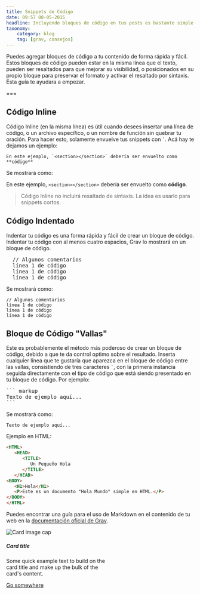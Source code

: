 ```yaml
---
title: Snippets de Código
date: 09:57 08-05-2015
headline: Incluyendo bloques de código en tus posts es bastante simple
taxonomy:
    category: blog
    tag: [grav, consejos]
---
```


Puedes agregar bloques de código a tu contenido de forma rápida y fácil. Estos bloques de código pueden estar en la misma línea que el texto, pueden ser resaltados para que mejorar su visibilidad, o posicionados en su propio bloque para preservar el formato y activar el resaltado por sintaxis. Esta guía te ayudara a empezar.

===

## Código Inline

Código Inline (en la misma línea) es útil cuando desees insertar una línea de código, o un archivo específico, o un nombre de función sin quebrar tu oración. Para hacer esto, solamente envuelve tus snippets con `` ` ``. Acá hay te dejamos un ejemplo:

```texto
En este ejemplo, `<section></section>` debería ser envuelto como **código**
```

Se mostrará como:

En este ejemplo, `<section></section>` debería ser envuelto como **código**.

> Código Inline no incluirá resaltado de sintaxis. La idea es usarlo para snippets cortos.

## Código Indentado

Indentar tu código es una forma rápida y fácil de crear un bloque de código. Indentar tu código con al menos cuatro espacios, Grav lo mostrará en un bloque de código.

<pre>
  // Algunos comentarios
  línea 1 de código
  línea 1 de código
  línea 1 de código
</pre>

Se mostrará como:

    // Algunos comentarios
    línea 1 de código
    línea 1 de código
    línea 1 de código

## Bloque de Código "Vallas"

Este es probablemente el método más poderoso de crear un bloque de código, debido a que te da control optimo sobre el resultado. Inserta cualquier línea que te gustaría que aparezca en el bloque de código entre las vallas, consistiendo de tres caracteres `` ` ``, con la primera instancia seguida directamente con el tipo de código que está siendo presentado en tu bloque de código. Por ejemplo:

<pre>
``` markup
Texto de ejemplo aquí...
```
</pre>

Se mostrará como:

```
Texto de ejemplo aquí...
```

Ejemplo en HTML:

``` html
<HTML>
   <HEAD>
      <TITLE>
         Un Pequeño Hola
      </TITLE>
   </HEAD>
<BODY>
   <H1>Hola</H1>
   <P>Este es un documento "Hola Mundo" simple en HTML.</P>
</BODY>
</HTML>
```
Puedes encontrar una guía para el uso de Markdown en el contenido de tu web en la [documentación oficial de Grav](http://learn.getgrav.org/content/markdown).

<div class="card" style="width: 18rem;">
  <img class="card-img-top" src="..." alt="Card image cap">
  <div class="card-body">
    <h5 class="card-title">Card title</h5>
    <p class="card-text">Some quick example text to build on the card title and make up the bulk of the card's content.</p>
    <a href="#" class="btn btn-primary">Go somewhere</a>
  </div>
</div>
